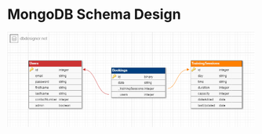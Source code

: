 MongoDB Schema Design
=====================

![MongoDB Schema](https://github.com/jonathanly/Files/blob/master/Athleta%2024:7/AthletaAppSchema.png)
